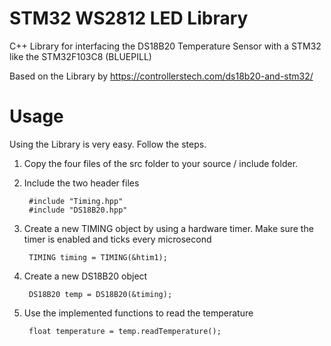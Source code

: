 # STM32 WS2812 LED Library
C++ Library for interfacing the DS18B20 Temperature Sensor with a STM32 like the STM32F103C8 (BLUEPILL)

Based on the Library by https://controllerstech.com/ds18b20-and-stm32/

# Usage
Using the Library is very easy. Follow the steps.

1. Copy the four files of the src folder to your source / include folder.
2. Include the two header files 
        
        #include "Timing.hpp"
        #include "DS18B20.hpp"
3. Create a new TIMING object by using a hardware timer. Make sure the timer is enabled and ticks every microsecond
        
        TIMING timing = TIMING(&htim1);
4. Create a new DS18B20 object
        
        DS18B20 temp = DS18B20(&timing);
5. Use the implemented functions to read the temperature
        
        float temperature = temp.readTemperature();
